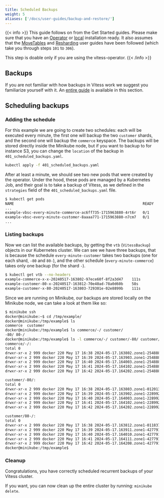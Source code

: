 ```yaml
---
title: Scheduled Backups
weight: 5
aliases: ['/docs/user-guides/backup-and-restore/']
---
```


{{< info >}}
This guide follows on from the Get Started guides. Please make sure that you have
an [Operator](../../../../get-started/operator) or [local](../../../../get-started/local) installation ready. It also assumes
that the [MoveTables](../../../migration/move-tables/) and [Resharding](../../../configuration-advanced/resharding) user guides have been followed (which take you through
steps `101` to `306`).

This step is doable only if you are using the vitess-operator.
{{< /info >}}

## Backups

If you are not familiar with how backups in Vitess work we suggest you familiarize yourself with it.
An [entire guide](../overview/) is available in this section.

## Scheduling backups

### Adding the schedule

For this example we are going to create two schedules: each will be executed every minute, the first one will backup
the two `customer` shards, and the second one will backup the `commerce` keyspace.
The backups will be stored directly inside the Minikube node, but if you want to backup to for instance S3, you can
change the `location` of the backup in `401_scheduled_backups.yaml`.

```bash
kubectl apply -f 401_scheduled_backups.yaml
```

After at least a minute, we should see two new pods that were created by the operator. Under the hood, these pods
are managed by a Kubernetes Job, and their goal is to take a backup of Vitess, as we defined in the `strategies` field
of the `401_scheduled_backups.yaml` file.

```bash
$ kubectl get pods
NAME                                                           READY   STATUS             RESTARTS        AGE
...
example-vbsc-every-minute-commerce-ac6ff735-1715963880-4rt6r   0/1     Completed          0               31s
example-vbsc-every-minute-customer-8aaaa771-1715963880-n7cm7   0/1     Completed          0               31s
...
```

### Listing backups

Now we can list the available backups, by getting the `vtb` (`VitessBackup`) objects in our Kubernetes cluster.
We can see we have three backups, that is because the schedule `every-minute-customer` takes two backups (one for each shard, `-80` and `80-`),
and the other schedule (`every-minute-commerce`) takes only one backup (for the shard `-`). 

```bash
$ kubectl get vtb --no-headers
example-commerce-x-x-20240517-163802-97ece60f-8f2a3d47    111s
example-customer-80-x-20240517-163812-70e40ad-78a0d60b    58s
example-customer-x-80-20240517-163803-729301e-02e8899b    111s
```

Since we are running on Minikube, our backups are stored locally on the Minikube node, we can take a look at them like so:

```bash
$ minikube ssh
docker@minikube:~$ cd /tmp/example/
docker@minikube:/tmp/example$ ls
commerce  customer
docker@minikube:/tmp/example$ ls commerce/-/ customer/
-80/ 80-/ 
docker@minikube:/tmp/example$ ls -l commerce/-/ customer/-80/ customer/80-/
commerce/-/:
total 0
drwxr-xr-x 2 999 docker 220 May 17 16:38 2024-05-17.163802.zone1-2548885007
drwxr-xr-x 2 999 docker 220 May 17 16:39 2024-05-17.163903.zone1-2548885007
drwxr-xr-x 2 999 docker 220 May 17 16:40 2024-05-17.164003.zone1-2548885007
drwxr-xr-x 2 999 docker 220 May 17 16:41 2024-05-17.164102.zone1-2548885007
drwxr-xr-x 2 999 docker 220 May 17 16:42 2024-05-17.164202.zone1-2548885007

customer/-80/:
total 0
drwxr-xr-x 2 999 docker 220 May 17 16:38 2024-05-17.163803.zone1-0120139806
drwxr-xr-x 2 999 docker 220 May 17 16:39 2024-05-17.163902.zone1-2289928654
drwxr-xr-x 2 999 docker 220 May 17 16:40 2024-05-17.164003.zone1-2289928654
drwxr-xr-x 2 999 docker 220 May 17 16:41 2024-05-17.164102.zone1-2289928654
drwxr-xr-x 2 999 docker 220 May 17 16:42 2024-05-17.164202.zone1-2289928654

customer/80-/:
total 0
drwxr-xr-x 2 999 docker 220 May 17 16:38 2024-05-17.163812.zone1-0118374573
drwxr-xr-x 2 999 docker 220 May 17 16:39 2024-05-17.163911.zone1-4277914223
drwxr-xr-x 2 999 docker 220 May 17 16:40 2024-05-17.164010.zone1-4277914223
drwxr-xr-x 2 999 docker 220 May 17 16:41 2024-05-17.164111.zone1-4277914223
drwxr-xr-x 2 999 docker 220 May 17 16:42 2024-05-17.164208.zone1-4277914223
docker@minikube:/tmp/example$
```

### Cleanup

Congratulations, you have correctly scheduled recurrent backups of your Vitess cluster.

If you want, you can now clean up the entire cluster by running: `minikube delete`. 
